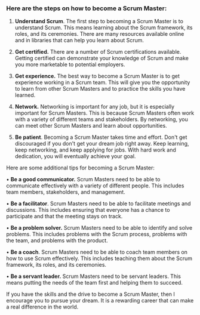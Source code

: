 ### Here are the steps on how to become a Scrum Master:

1.	**Understand Scrum**. The first step to becoming a Scrum Master is to understand Scrum. This means learning about the Scrum framework, its roles, and its ceremonies. There are many resources available online and in libraries that can help you learn about Scrum.

2.	**Get certified.** There are a number of Scrum certifications available. Getting certified can demonstrate your knowledge of Scrum and make you more marketable to potential employers.

3.	**Get experience.** The best way to become a Scrum Master is to get experience working in a Scrum team. This will give you the opportunity to learn from other Scrum Masters and to practice the skills you have learned.

4.	**Network.** Networking is important for any job, but it is especially important for Scrum Masters. This is because Scrum Masters often work with a variety of different teams and stakeholders. By networking, you can meet other Scrum Masters and learn about opportunities.

5.	**Be patient**. Becoming a Scrum Master takes time and effort. Don't get discouraged if you don't get your dream job right away. Keep learning, keep networking, and keep applying for jobs. With hard work and dedication, you will eventually achieve your goal.

Here are some additional tips for becoming a Scrum Master:

•	**Be a good communicator.** Scrum Masters need to be able to communicate effectively with a variety of different people. This includes team members, stakeholders, and management.

•	**Be a facilitator**. Scrum Masters need to be able to facilitate meetings and discussions. This includes ensuring that everyone has a chance to participate and that the meeting stays on track.

•	**Be a problem solver.** Scrum Masters need to be able to identify and solve problems. This includes problems with the Scrum process, problems with the team, and problems with the product.

• **Be a coach**. Scrum Masters need to be able to coach team members on how to use Scrum effectively. This includes teaching them about the Scrum framework, its roles, and its ceremonies.

•	**Be a servant leader.** Scrum Masters need to be servant leaders. This means putting the needs of the team first and helping them to succeed.

If you have the skills and the drive to become a Scrum Master, then I encourage you to pursue your dream. It is a rewarding career that can make a real difference in the world.


